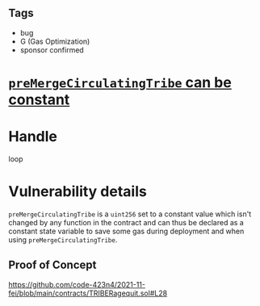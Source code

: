 ## Tags

- bug
- G (Gas Optimization)
- sponsor confirmed

# [`preMergeCirculatingTribe` can be constant](https://github.com/code-423n4/2021-11-fei-findings/issues/147) 

# Handle

loop


# Vulnerability details

`preMergeCirculatingTribe` is a `uint256` set to a constant value which isn't changed by any function in the contract and can thus be declared as a constant state variable to save some gas during deployment and when using `preMergeCirculatingTribe`.

## Proof of Concept
https://github.com/code-423n4/2021-11-fei/blob/main/contracts/TRIBERagequit.sol#L28

